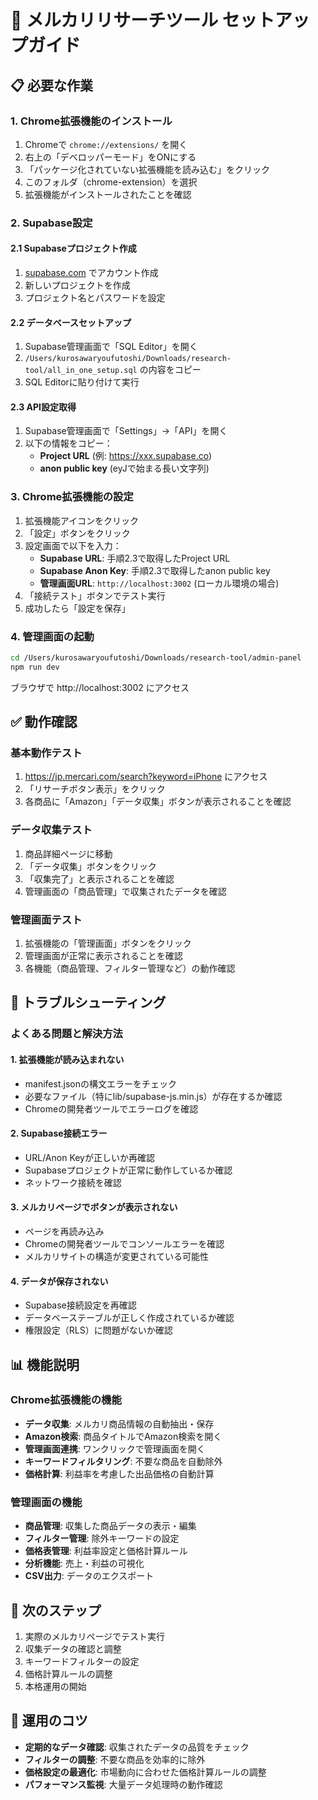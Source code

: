 # 🚀 メルカリリサーチツール セットアップガイド

## 📋 必要な作業

### 1. Chrome拡張機能のインストール

1. Chromeで `chrome://extensions/` を開く
2. 右上の「デベロッパーモード」をONにする
3. 「パッケージ化されていない拡張機能を読み込む」をクリック
4. このフォルダ（chrome-extension）を選択
5. 拡張機能がインストールされたことを確認

### 2. Supabase設定

#### 2.1 Supabaseプロジェクト作成
1. [supabase.com](https://supabase.com) でアカウント作成
2. 新しいプロジェクトを作成
3. プロジェクト名とパスワードを設定

#### 2.2 データベースセットアップ
1. Supabase管理画面で「SQL Editor」を開く
2. `/Users/kurosawaryoufutoshi/Downloads/research-tool/all_in_one_setup.sql` の内容をコピー
3. SQL Editorに貼り付けて実行

#### 2.3 API設定取得
1. Supabase管理画面で「Settings」→「API」を開く
2. 以下の情報をコピー：
   - **Project URL** (例: https://xxx.supabase.co)
   - **anon public key** (eyJで始まる長い文字列)

### 3. Chrome拡張機能の設定

1. 拡張機能アイコンをクリック
2. 「設定」ボタンをクリック
3. 設定画面で以下を入力：
   - **Supabase URL**: 手順2.3で取得したProject URL
   - **Supabase Anon Key**: 手順2.3で取得したanon public key
   - **管理画面URL**: `http://localhost:3002` (ローカル環境の場合)
4. 「接続テスト」ボタンでテスト実行
5. 成功したら「設定を保存」

### 4. 管理画面の起動

```bash
cd /Users/kurosawaryoufutoshi/Downloads/research-tool/admin-panel
npm run dev
```

ブラウザで http://localhost:3002 にアクセス

## ✅ 動作確認

### 基本動作テスト
1. https://jp.mercari.com/search?keyword=iPhone にアクセス
2. 「リサーチボタン表示」をクリック
3. 各商品に「Amazon」「データ収集」ボタンが表示されることを確認

### データ収集テスト
1. 商品詳細ページに移動
2. 「データ収集」ボタンをクリック
3. 「収集完了」と表示されることを確認
4. 管理画面の「商品管理」で収集されたデータを確認

### 管理画面テスト
1. 拡張機能の「管理画面」ボタンをクリック
2. 管理画面が正常に表示されることを確認
3. 各機能（商品管理、フィルター管理など）の動作確認

## 🔧 トラブルシューティング

### よくある問題と解決方法

#### 1. 拡張機能が読み込まれない
- manifest.jsonの構文エラーをチェック
- 必要なファイル（特にlib/supabase-js.min.js）が存在するか確認
- Chromeの開発者ツールでエラーログを確認

#### 2. Supabase接続エラー
- URL/Anon Keyが正しいか再確認
- Supabaseプロジェクトが正常に動作しているか確認
- ネットワーク接続を確認

#### 3. メルカリページでボタンが表示されない
- ページを再読み込み
- Chromeの開発者ツールでコンソールエラーを確認
- メルカリサイトの構造が変更されている可能性

#### 4. データが保存されない
- Supabase接続設定を再確認
- データベーステーブルが正しく作成されているか確認
- 権限設定（RLS）に問題がないか確認

## 📊 機能説明

### Chrome拡張機能の機能
- **データ収集**: メルカリ商品情報の自動抽出・保存
- **Amazon検索**: 商品タイトルでAmazon検索を開く
- **管理画面連携**: ワンクリックで管理画面を開く
- **キーワードフィルタリング**: 不要な商品を自動除外
- **価格計算**: 利益率を考慮した出品価格の自動計算

### 管理画面の機能
- **商品管理**: 収集した商品データの表示・編集
- **フィルター管理**: 除外キーワードの設定
- **価格表管理**: 利益率設定と価格計算ルール
- **分析機能**: 売上・利益の可視化
- **CSV出力**: データのエクスポート

## 📝 次のステップ

1. 実際のメルカリページでテスト実行
2. 収集データの確認と調整
3. キーワードフィルターの設定
4. 価格計算ルールの調整
5. 本格運用の開始

## 🎯 運用のコツ

- **定期的なデータ確認**: 収集されたデータの品質をチェック
- **フィルターの調整**: 不要な商品を効率的に除外
- **価格設定の最適化**: 市場動向に合わせた価格計算ルールの調整
- **パフォーマンス監視**: 大量データ処理時の動作確認